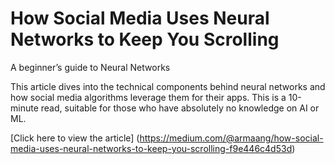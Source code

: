 # How Social Media Uses Neural Networks to Keep You Scrolling
A beginner’s guide to Neural Networks

This article dives into the technical components behind neural networks and how social media algorithms leverage them for their apps. This is a 10-minute read, suitable for those who have absolutely no knowledge on AI or ML.

[Click here to view the article] (https://medium.com/@armaang/how-social-media-uses-neural-networks-to-keep-you-scrolling-f9e446c4d53d)
